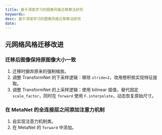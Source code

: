 ```yaml
---
title: 基于深度学习的图像风格迁移算法研究
keywords: 
desc: 基于深度学习的图像风格迁移算法研究
date: 
---
```


## 元网络风格迁移改进

### 迁移后图像保持原图像大小一致

1. 迁移时摒弃原来的强制缩放。
2. 调整 TransformNet 的下采样逻辑：移除 `stride=2`，改用卷积核实现特征提取。
3. 调整 TransformNet 的上采样逻辑：使用 bilinear 插值，替代固定 `scale_factor`，同时在 `forward` 使用 `F.interpolate`，动态恢复原始尺寸。

### 在 MetaNet 的全连接层之间添加注意力机制

1. 自实现注意力机制类。
2. 在 MetaNet 的 `forward` 中添加。